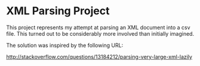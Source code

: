 # XML Parsing Project

This project represents my attempt at parsing an XML document into a csv file. This turned out to be considerably more involved than initially imagined.

The solution was inspired by the following URL: 

http://stackoverflow.com/questions/13184212/parsing-very-large-xml-lazily
